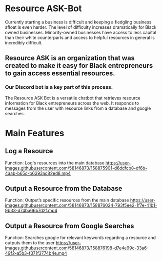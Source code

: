 # Resource ASK-Bot
Currently starting a business is difficult and keeping a fledgling business afloat is even harder. The level of difficulty increases dramatically for Black owned businesses. Minority-owned businesses have access to less capital than their white counterparts and access to helpful resources in general is incredibly difficult. 

## Resource ASK is an organization that was created to make it easy for Black entrepreneurs to gain access essential resources.
 
### Our Discord bot is a key part of this process.

The Resource ASK Bot is a versatile chatbot that retrieves resource information for Black entrepreneurs across the web. It responds to messages from the user with resource links from a database and google searches.

# Main Features

## Log a Resource
Function: Log's resources into the main database
https://user-images.githubusercontent.com/58146873/158875901-d6ddfcb8-df6b-4aab-b65c-b6393ac82ed8.mp4

## Output a Resource from the Database
Function: Output’s specific resources from the main database
https://user-images.githubusercontent.com/58146873/158876024-793f5ee2-1f7e-41b1-9b33-d74ba66b7d2f.mp4

## Output a Resource from Google Searches
Function: Searches google for relevant keywords regarding a resource and outputs them to the user
https://user-images.githubusercontent.com/58146873/158876198-d7e4e99c-33a6-49f2-a5b3-f371f3774b4e.mp4

